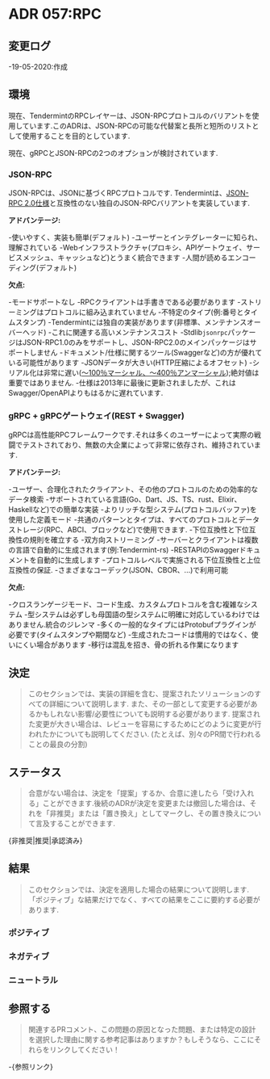 # ADR 057:RPC

## 変更ログ

-19-05-2020:作成

## 環境

現在、TendermintのRPCレイヤーは、JSON-RPCプロトコルのバリアントを使用しています.このADRは、JSON-RPCの可能な代替案と長所と短所のリストとして使用することを目的としています.

現在、gRPCとJSON-RPCの2つのオプションが検討されています.

### JSON-RPC

JSON-RPCは、JSONに基づくRPCプロトコルです. Tendermintは、[JSON-RPC 2.0仕様](https://www.jsonrpc.org/specification)と互換性のない独自のJSON-RPCバリアントを実装しています.

**アドバンテージ:**

-使いやすく、実装も簡単(デフォルト)
-ユーザーとインテグレーターに知られ、理解されている
-Webインフラストラクチャ(プロキシ、APIゲートウェイ、サービスメッシュ、キャッシュなど)とうまく統合できます
-人間が読めるエンコーディング(デフォルト)

**欠点:**

-モードサポートなし
-RPCクライアントは手書きである必要があります
-ストリーミングはプロトコルに組み込まれていません
-不特定のタイプ(例:番号とタイムスタンプ)
-Tendermintには独自の実装があります(非標準、メンテナンスオーバーヘッド)
  -これに関連する高いメンテナンスコスト
-Stdlib`jsonrpc`パッケージはJSON-RPC1.0のみをサポートし、JSON-RPC2.0のメインパッケージはサポートしません
-ドキュメント/仕様に関するツール(Swaggerなど)の方が優れている可能性があります
-JSONデータが大きい(HTTP圧縮によるオフセット)
-シリアル化は非常に遅い([〜100％マーシャル、〜400％アンマーシャル](https://github.com/alectomas/go_serialization_benchmarks));絶対値は重要ではありません.
-仕様は2013年に最後に更新されましたが、これはSwagger/OpenAPIよりもはるかに遅れています.

### gRPC + gRPCゲートウェイ(REST + Swagger)

gRPCは高性能RPCフレームワークです.それは多くのユーザーによって実際の戦闘でテストされており、無数の大企業によって非常に依存され、維持されています.

**アドバンテージ:**

-ユーザー、合理化されたクライアント、その他のプロトコルのための効率的なデータ検索
-サポートされている言語(Go、Dart、JS、TS、rust、Elixir、Haskellなど)での簡単な実装
-よりリッチな型システム(プロトコルバッファ)を使用した定義モード
-共通のパターンとタイプは、すべてのプロトコルとデータストレージ(RPC、ABCI、ブロックなど)で使用できます.
-下位互換性と下位互換性の規則を確立する
-双方向ストリーミング
-サーバーとクライアントは複数の言語で自動的に生成されます(例:Tendermint-rs)
-RESTAPIのSwaggerドキュメントを自動的に生成します
-プロトコルレベルで実施される下位互換性と上位互換性の保証.
-さまざまなコーデック(JSON、CBOR、...)で利用可能

**欠点:**

-クロスランゲージモード、コード生成、カスタムプロトコルを含む複雑なシステム
-型システムは必ずしも母国語の型システムに明確に対応しているわけではありません.統合のジレンマ
-多くの一般的なタイプにはProtobufプラグインが必要です(タイムスタンプや期間など)
-生成されたコードは慣用的ではなく、使いにくい場合があります
-移行は混乱を招き、骨の折れる作業になります

## 決定

>このセクションでは、実装の詳細を含む、提案されたソリューションのすべての詳細について説明します.
>また、その一部として変更する必要があるかもしれない影響/必要性についても説明する必要があります.
>提案された変更が大きい場合は、レビューを容易にするためにどのように変更が行われたかについても説明してください.
>(たとえば、別々のPR間で行われることの最良の分割)

## ステータス

>合意がない場合は、決定を「提案」するか、合意に達したら「受け入れる」ことができます.後続のADRが決定を変更または撤回した場合は、それを「非推奨」または「置き換え」としてマークし、その置き換えについて言及することができます.

{非推奨|推奨|承認済み}

## 結果

>このセクションでは、決定を適用した場合の結果について説明します. 「ポジティブ」な結果だけでなく、すべての結果をここに要約する必要があります.

### ポジティブ

### ネガティブ

### ニュートラル

## 参照する

>関連するPRコメント、この問題の原因となった問題、または特定の設計を選択した理由に関する参考記事はありますか？もしそうなら、ここにそれらをリンクしてください！

-{参照リンク}

